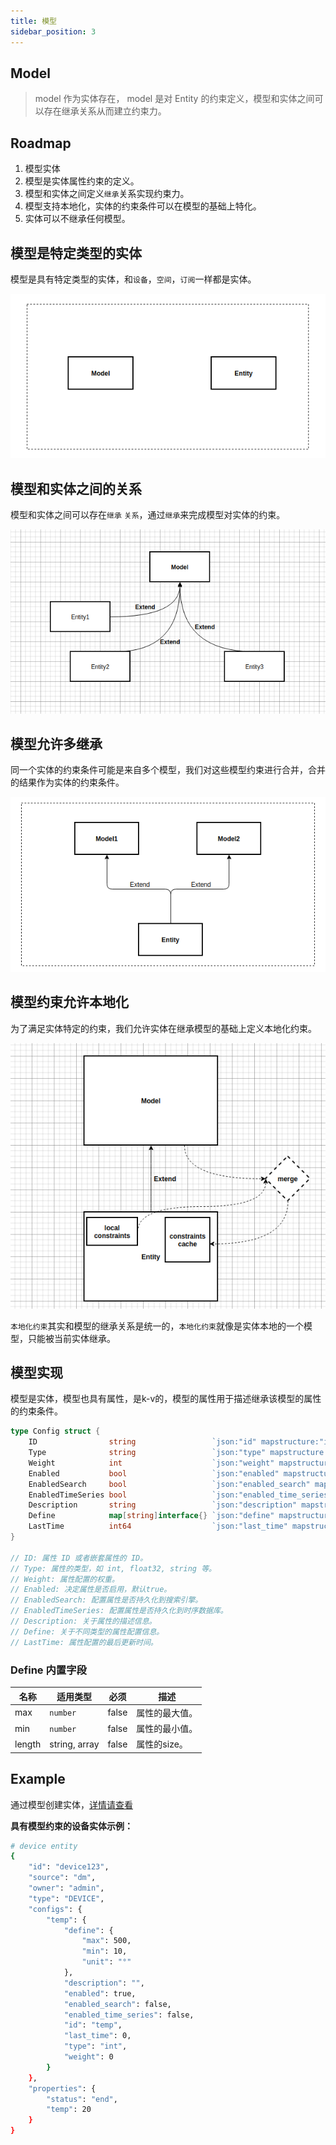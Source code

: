 ```yaml
---
title: 模型
sidebar_position: 3
---
```




## Model


> model 作为实体存在， model 是对 Entity 的约束定义，模型和实体之间可以存在继承关系从而建立约束力。

## Roadmap

1. 模型实体
2. 模型是实体属性约束的定义。
3. 模型和实体之间定义`继承`关系实现约束力。
4. 模型支持本地化，实体的约束条件可以在模型的基础上特化。
5. 实体可以不继承任何模型。




## 模型是特定类型的实体

模型是具有特定类型的实体，和`设备`，`空间`，`订阅`一样都是实体。

![model-is-entity](/images/core/model-is-entity.png)



## 模型和实体之间的关系

模型和实体之间可以存在`继承` `关系`，通过`继承`来完成模型对实体的约束。

![entity-extends-model](/images/core/entity-extends-model.png)


## 模型允许多继承

同一个实体的约束条件可能是来自多个模型，我们对这些模型约束进行合并，合并的结果作为实体的约束条件。

![entity-multiple-extends-models](/images/core/entity-multiple-extends-models.png)


## 模型约束允许本地化

为了满足实体特定的约束，我们允许实体在继承模型的基础上定义本地化约束。

![entity-extends-model-add-local-constraints](/images/core/entity-extends-model-add-local-constraints.png)


`本地化约束`其实和模型的继承关系是统一的，`本地化约束`就像是实体本地的一个模型，只能被当前实体继承。



## 模型实现

模型是实体，模型也具有属性，是k-v的，模型的属性用于描述继承该模型的属性的约束条件。


```go
type Config struct {
	ID                string                 `json:"id" mapstructure:"id"`
	Type              string                 `json:"type" mapstructure:"type"`
	Weight            int                    `json:"weight" mapstructure:"weight"`
	Enabled           bool                   `json:"enabled" mapstructure:"enabled"`
	EnabledSearch     bool                   `json:"enabled_search" mapstructure:"enabled_search"`
	EnabledTimeSeries bool                   `json:"enabled_time_series" mapstructure:"enabled_time_series"`
	Description       string                 `json:"description" mapstructure:"description"`
	Define            map[string]interface{} `json:"define" mapstructure:"define"`
	LastTime          int64                  `json:"last_time" mapstructure:"last_time"`
}

// ID: 属性 ID 或者嵌套属性的 ID。
// Type: 属性的类型，如 int, float32, string 等。
// Weight: 属性配置的权重。
// Enabled: 决定属性是否启用，默认true。
// EnabledSearch: 配置属性是否持久化到搜索引擎。
// EnabledTimeSeries: 配置属性是否持久化到时序数据库。
// Description: 关于属性的描述信息。
// Define: 关于不同类型的属性配置信息。
// LastTime: 属性配置的最后更新时间。
```

### Define 内置字段

|名称|适用类型|必须|描述|
|---|-------|---|----|
|max|`number`|false|属性的最大值。|
|min|`number`|false|属性的最小值。|
|length|string, array|false|属性的size。|



## Example

通过模型创建实体，[详情请查看](../tutorial/iot-create-entity-from-model.md)


**具有模型约束的设备实体示例：**
```bash
# device entity
{
    "id": "device123",
    "source": "dm",
    "owner": "admin",
    "type": "DEVICE",
    "configs": {
        "temp": {
            "define": {
                "max": 500,
                "min": 10,
                "unit": "°"
            },
            "description": "",
            "enabled": true,
            "enabled_search": false,
            "enabled_time_series": false,
            "id": "temp",
            "last_time": 0,
            "type": "int",
            "weight": 0
        }
    },
    "properties": {
        "status": "end",
        "temp": 20
    }
}
```



